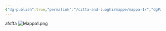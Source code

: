```yaml
---
{"dg-publish":true,"permalink":"/citta-and-luoghi/mappe/mappa-1/","dgPassFrontmatter":true}
---
```


afsffa
![Mappa1.png](/img/user/Mappa1.png)








